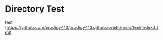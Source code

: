 # Directory Test
test (https://github.com/prodigy413/prodigy413.github.io/edit/main/test/index.html)
